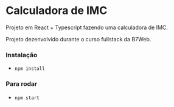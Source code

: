 # Calculadora de IMC

Projeto em React + Typescript
fazendo uma calculadora de IMC.

Projeto dezenvolvido durante o curso fullstack da B7Web.

### Instalação
- `npm install`

### Para rodar
- `npm start`
